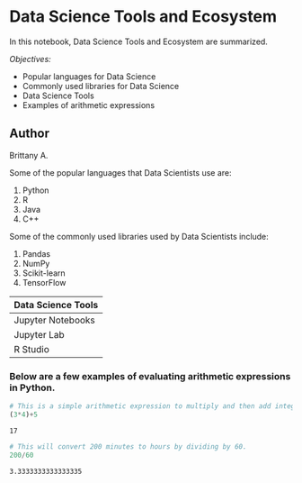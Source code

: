 # Data Science Tools and Ecosystem

In this notebook, Data Science Tools and Ecosystem are summarized.

*Objectives:*
- Popular languages for Data Science
- Commonly used libraries for Data Science
- Data Science Tools
- Examples of arithmetic expressions

## Author
Brittany A.

Some of the popular languages that Data Scientists use are:
1. Python
2. R
3. Java
4. C++

Some of the commonly used libraries used by Data Scientists include:
1. Pandas
2. NumPy
3. Scikit-learn
4. TensorFlow

| Data Science Tools |
|------|
| Jupyter Notebooks |
| Jupyter Lab |
| R Studio |

### Below are a few examples of evaluating arithmetic expressions in Python.


```python
# This is a simple arithmetic expression to multiply and then add integers
(3*4)+5
```




    17




```python
# This will convert 200 minutes to hours by dividing by 60.
200/60
```




    3.3333333333333335




```python

```
